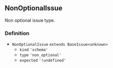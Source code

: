 NonOptionalIssue
----------------

Non optional issue type.

### Definition

*   `NonOptionalIssue` `extends BaseIssue<unknown>`
    *   `kind` `'schema'`
    *   `type` `'non_optional'`
    *   `expected` `'!undefined'`